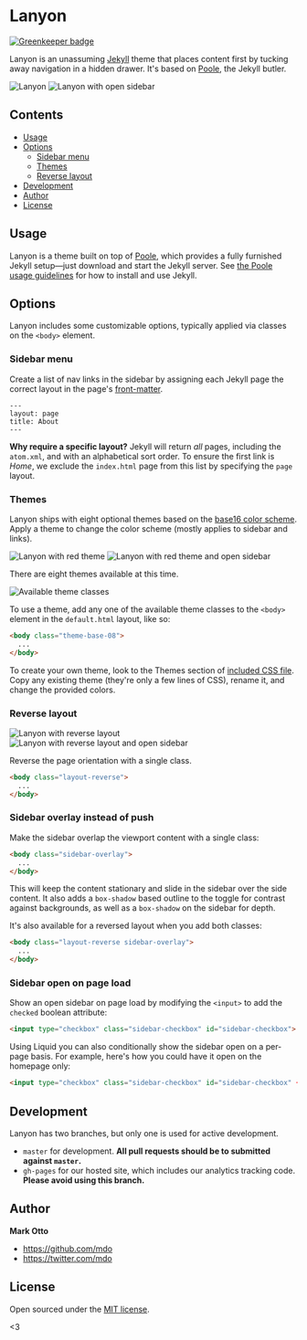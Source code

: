 # Lanyon

[![Greenkeeper badge](https://badges.greenkeeper.io/exactlyaron/AronM28.github.io.svg)](https://greenkeeper.io/)

Lanyon is an unassuming [Jekyll](http://jekyllrb.com) theme that places content first by tucking away navigation in a hidden drawer. It's based on [Poole](http://getpoole.com), the Jekyll butler.

![Lanyon](https://f.cloud.github.com/assets/98681/1825266/be03f014-71b0-11e3-9539-876e61530e24.png)
![Lanyon with open sidebar](https://f.cloud.github.com/assets/98681/1825267/be04a914-71b0-11e3-966f-8afe9894c729.png)


## Contents

- [Usage](#usage)
- [Options](#options)
  - [Sidebar menu](#sidebar-menu)
  - [Themes](#themes)
  - [Reverse layout](#reverse-layout)
- [Development](#development)
- [Author](#author)
- [License](#license)


## Usage

Lanyon is a theme built on top of [Poole](https://github.com/poole/poole), which provides a fully furnished Jekyll setup—just download and start the Jekyll server. See [the Poole usage guidelines](https://github.com/poole/poole#usage) for how to install and use Jekyll.


## Options

Lanyon includes some customizable options, typically applied via classes on the `<body>` element.


### Sidebar menu

Create a list of nav links in the sidebar by assigning each Jekyll page the correct layout in the page's [front-matter](http://jekyllrb.com/docs/frontmatter/).

```
---
layout: page
title: About
---
```

**Why require a specific layout?** Jekyll will return *all* pages, including the `atom.xml`, and with an alphabetical sort order. To ensure the first link is *Home*, we exclude the `index.html` page from this list by specifying the `page` layout.


### Themes

Lanyon ships with eight optional themes based on the [base16 color scheme](https://github.com/chriskempson/base16). Apply a theme to change the color scheme (mostly applies to sidebar and links).

![Lanyon with red theme](https://f.cloud.github.com/assets/98681/1825270/be065110-71b0-11e3-9ed8-9b8de753a4af.png)
![Lanyon with red theme and open sidebar](https://f.cloud.github.com/assets/98681/1825269/be05ec20-71b0-11e3-91ea-a9138ef07186.png)

There are eight themes available at this time.

![Available theme classes](https://f.cloud.github.com/assets/98681/1817044/e5b0ec06-6f68-11e3-83d7-acd1942797a1.png)

To use a theme, add any one of the available theme classes to the `<body>` element in the `default.html` layout, like so:

```html
<body class="theme-base-08">
  ...
</body>
```

To create your own theme, look to the Themes section of [included CSS file](https://github.com/poole/lanyon/blob/master/public/css/lanyon.css). Copy any existing theme (they're only a few lines of CSS), rename it, and change the provided colors.


### Reverse layout

![Lanyon with reverse layout](https://f.cloud.github.com/assets/98681/1825265/be03f2e4-71b0-11e3-89f1-360705524495.png)
![Lanyon with reverse layout and open sidebar](https://f.cloud.github.com/assets/98681/1825268/be056174-71b0-11e3-88c8-5055bca4307f.png)

Reverse the page orientation with a single class.

```html
<body class="layout-reverse">
  ...
</body>
```


### Sidebar overlay instead of push

Make the sidebar overlap the viewport content with a single class:

```html
<body class="sidebar-overlay">
  ...
</body>
```

This will keep the content stationary and slide in the sidebar over the side content. It also adds a `box-shadow` based outline to the toggle for contrast against backgrounds, as well as a `box-shadow` on the sidebar for depth.

It's also available for a reversed layout when you add both classes:

```html
<body class="layout-reverse sidebar-overlay">
  ...
</body>
```

### Sidebar open on page load

Show an open sidebar on page load by modifying the `<input>` to add the `checked` boolean attribute:

```html
<input type="checkbox" class="sidebar-checkbox" id="sidebar-checkbox">
```

Using Liquid you can also conditionally show the sidebar open on a per-page basis. For example, here's how you could have it open on the homepage only:

```html
<input type="checkbox" class="sidebar-checkbox" id="sidebar-checkbox" {% if page.title =="Home" %}checked{% end %}>
```

## Development

Lanyon has two branches, but only one is used for active development.

- `master` for development.  **All pull requests should be to submitted against `master`.**
- `gh-pages` for our hosted site, which includes our analytics tracking code. **Please avoid using this branch.**


## Author

**Mark Otto**
- <https://github.com/mdo>
- <https://twitter.com/mdo>


## License

Open sourced under the [MIT license](LICENSE.md).

<3
